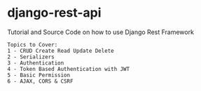 # django-rest-api
Tutorial and Source Code on how to use Django Rest Framework 

    Topics to Cover:
    1 - CRUD Create Read Update Delete
    2 - Serializers
    3 - Authentication 
    4 - Token Based Authentication with JWT
    5 - Basic Permission
    6 - AJAX, CORS & CSRF 

